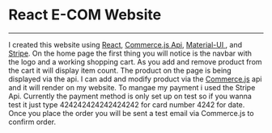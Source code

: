 # React E-COM Website

------------



I created this website using [React](https://reactjs.org/ "React"), [Commerce.js Api](https://commercejs.com/ "Commerce.js Api"), [Material-UI ](http://material-ui.com "Material-UI "), and [Stripe](http://stripe.com "Stripe"). On the home page the first thing you will notice is the navbar with the logo and a  working shopping cart. As you add and remove product from the cart it will display item count. The product on the page is being displayed via the api. I can add and modify product via the [Commerce.js](http://commercejs.com "Commerce.js") api and it will render on my website.  To mangae my payment i used the Stripe Api. Currently the payment method is only set up on test so if you wanna test it just type 424242424242424242 for card number 4242 for date.  Once you place the order you will be sent a test email via Commerce.js to confirm order.